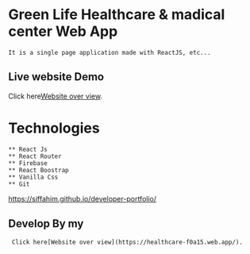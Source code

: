 # Green Life Healthcare & madical center Web App
    It is a single page application made with ReactJS, etc...

 
## Live website Demo 
   Click here[Website over view](https://healthcare-f0a15.web.app/).

# Technologies
    ** React Js
    ** React Router
    ** Firebase
    ** React Boostrap
    ** Vanilla Css
    ** Git 
https://siffahim.github.io/developer-portfolio/
## Develop By my
     Click here[Website over view](https://healthcare-f0a15.web.app/).
